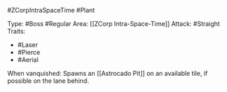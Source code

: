 #ZCorpIntraSpaceTime #Plant

Type: #Boss #Regular
Area: [[ZCorp Intra-Space-Time]]
Attack: #Straight
Traits:
- #Laser
- #Pierce
- #Aerial

When vanquished: Spawns an [[Astrocado Pit]] on an available tile, if possible on the lane behind.
